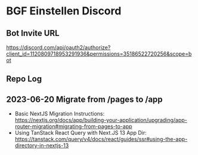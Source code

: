 # BGF Einstellen Discord

## Bot Invite URL

https://discord.com/api/oauth2/authorize?client_id=1120809718953291936&permissions=35186522720256&scope=bot

## Repo Log

## 2023-06-20 Migrate from /pages to /app

- Basic NextJS Migration Instructions: https://nextjs.org/docs/app/building-your-application/upgrading/app-router-migration#migrating-from-pages-to-app
- Using TanStack React Query with Next.JS 13 App Dir: https://tanstack.com/query/v4/docs/react/guides/ssr#using-the-app-directory-in-nextjs-13
